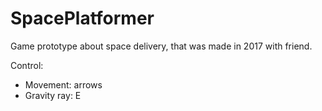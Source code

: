 # SpacePlatformer
Game prototype about space delivery, that was made in 2017 with friend.

Control:
- Movement: arrows
- Gravity ray: E
